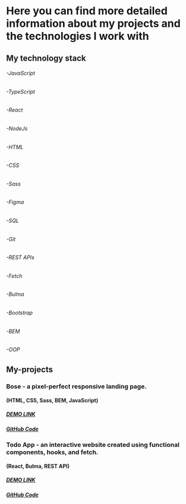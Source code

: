 # Here you can find more detailed information about my projects and the technologies I work with

##  My technology stack

###### -JavaScript
###### -TypeScript
###### -React
###### -NodeJs
###### -HTML
###### -CSS
###### -Sass
###### -Figma
###### -SQL
###### -Git
###### -REST APIs
###### -Fetch
###### -Bulma
###### -Bootstrap
###### -BEM
###### -OOP

## My-projects

### Bose - a pixel-perfect responsive landing page.
#### (HTML, CSS, Sass, BEM, JavaScript)
##### [DEMO LINK](https://zelinskyi-serhii.github.io/landing_page_Bose/)
##### [GitHub Code](https://github.com/Zelinskyi-Serhii/landing_page_Bose/commit/6f75d923a67efa1f2a1f6074ad98605c2cecfe68)

### Todo App - an interactive website created using functional components, hooks, and fetch.
#### (React, Bulma, REST API)
##### [DEMO LINK](https://zelinskyi-serhii.github.io/Todo-application/)
##### [GitHub Code](https://github.com/Zelinskyi-Serhii/Todo-application/commit/2606d95cb768831f5d5285eca71356982af0a3aa)





